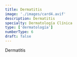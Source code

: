 ```yaml
---
title: Dermatitis
image: './images/card4.avif'
description: Dermatitis
specialty: Dermatología Clínica
type: ['dermatología']
numberType: 6
draft: false
---
```


Dermatitis
